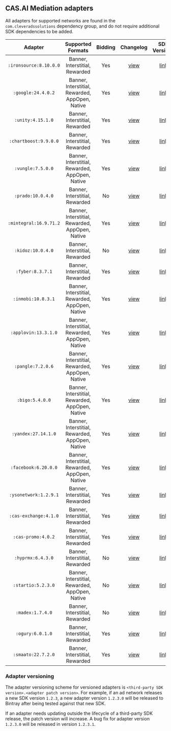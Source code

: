 ## CAS.AI Mediation adapters

All adapters for supported networks are found in the `com.cleveradssolutions` dependency group, and do not require additional SDK dependencies to be added.  

|        Adapter         |       Supported Formats        | Bidding | Changelog | SDK Versions |
|:----------------------:|:------------------------------:|:-------:| :-------: | :----------: |
| `:ironsource:8.10.0.0` |  Banner, Interstitial, Rewarded | Yes | [view](IronSource/CHANGELOG.md) | [link](https://developers.ironsrc.com/ironsource-mobile/android/sdk-change-log/) |
| `:google:24.4.0.2` |  Banner, Interstitial, Rewarded, AppOpen, Native | Yes | [view](GoogleMobileAds/CHANGELOG.md) | [link](https://developers.google.com/admob/android/rel-notes) |
| `:unity:4.15.1.0` |  Banner, Interstitial, Rewarded | Yes | [view](UnityAds/CHANGELOG.md) | [link](https://docs.unity.com/ads/en-us/manual/Changelog) |
| `:chartboost:9.9.0.0` |  Banner, Interstitial, Rewarded | Yes | [view](Chartboost/CHANGELOG.md) | [link](https://docs.chartboost.com/en/monetization/integrate/android/changelog/) |
| `:vungle:7.5.0.0` |  Banner, Interstitial, Rewarded, AppOpen, Native | Yes | [view](LiftoffMonetize/CHANGELOG.md) | [link](https://support.vungle.com/hc/en-us/articles/15722228922395-Download-Vungle-SDK-for-Android-Amazon) |
| `:prado:10.0.4.0` |  Banner, Interstitial, Rewarded | No | [view](Prado/CHANGELOG.md) | [link](https://github.com/Prado-SDK/prado-mobile-sdk/tree/release/10.0.0/Prado%20Direct/Android) |
| `:mintegral:16.9.71.2` |  Banner, Interstitial, Rewarded, AppOpen, Native | Yes | [view](Mintegral/CHANGELOG.md) | [link](https://dev.mintegral.com/doc/index.html?file=sdk-m_sdk-android&lang=en) |
| `:kidoz:10.0.4.0` |  Banner, Interstitial, Rewarded | No | [view](Kidoz/CHANGELOG.md) | [link](https://github.com/Kidoz-SDK/kidoz-mobile-sdk/tree/release/10.0.0/Kidoz%20Direct/Android) |
| `:fyber:8.3.7.1` |  Banner, Interstitial, Rewarded | Yes | [view](DTExchange/CHANGELOG.md) | [link](https://developer.digitalturbine.com/hc/en-us/articles/360010834177-DT-Exchange-Android-Changelog) |
| `:inmobi:10.8.3.1` |  Banner, Interstitial, Rewarded, AppOpen, Native | Yes | [view](InMobi/CHANGELOG.md) | [link](https://support.inmobi.com/monetize/sdk-documentation/android-guidelines/changelogs-android/android-changelogs-kotlin) |
| `:applovin:13.3.1.0` |  Banner, Interstitial, Rewarded, AppOpen, Native | Yes | [view](AppLovin/CHANGELOG.md) | [link](https://github.com/AppLovin/AppLovin-MAX-SDK-Android/releases) |
| `:pangle:7.2.0.6` |  Banner, Interstitial, Rewarded, AppOpen, Native | Yes | [view](Pangle/CHANGELOG.md) | [link](https://www.pangleglobal.com/publisher/integration) |
| `:bigo:5.4.0.0` |  Banner, Interstitial, Rewarded, AppOpen, Native | Yes | [view](BigoAds/CHANGELOG.md) | [link](https://www.bigossp.com/guide/sdk/android/version) |
| `:yandex:27.14.1.0` |  Banner, Interstitial, Rewarded, AppOpen, Native | Yes | [view](YandexMobileAds/CHANGELOG.md) | [link](https://github.com/yandexmobile/yandex-ads-sdk-android/blob/master/changelogs/mobileads/CHANGELOG.md) |
| `:facebook:6.20.0.0` |  Banner, Interstitial, Rewarded, AppOpen, Native | Yes | [view](AudienceNetwork/CHANGELOG.md) | [link](https://developers.facebook.com/docs/audience-network/setting-up/platform-setup/android/changelog) |
| `:ysonetwork:1.2.9.1` |  Banner, Interstitial, Rewarded | Yes | [view](YSONetwork/CHANGELOG.md) | [link](null) |
| `:cas-exchange:4.1.0` |  Banner, Interstitial, Rewarded | Yes | [view](CASExchange/CHANGELOG.md) | [link](null) |
| `:cas-promo:4.0.2` |  Banner, Interstitial, Rewarded | Yes | [view](CrossPromo/CHANGELOG.md) | [link](null) |
| `:hyprmx:6.4.3.0` |  Banner, Interstitial, Rewarded | No | [view](HyprMX/CHANGELOG.md) | [link](https://documentation.hyprmx.com/android-sdk/downloads-change-log/change-log/android-sdk-change-log) |
| `:startio:5.2.3.0` |  Banner, Interstitial, Rewarded, AppOpen, Native | No | [view](StartIO/CHANGELOG.md) | [link](https://support.start.io/hc/en-us/articles/5813405015442-Android-SDK-Change-Log) |
| `:madex:1.7.4.0` |  Banner, Interstitial, Rewarded | No | [view](Madex/CHANGELOG.md) | [link](https://madex.gitbook.io/madex-documentation/android-sdk/change-log) |
| `:ogury:6.0.1.0` |  Banner, Interstitial, Rewarded | Yes | [view](Ogury/CHANGELOG.md) | [link](https://support.ogury.com/inapp/release-notes/ogury-sdk/android) |
| `:smaato:22.7.2.0` |  Banner, Interstitial, Rewarded | Yes | [view](Smaato/CHANGELOG.md) | [link](https://developers.smaato.com/publishers/nextgen-sdk-android-changelog/) |


### Adapter versioning
The adapter versioning scheme for versioned adapters is `<third-party SDK version>.<adapter patch version>`. For example, if an ad network releases a new SDK version `1.2.3`, a new adapter version `1.2.3.0` will be released to Bintray after being tested against that new SDK.

If an adapter needs updating outside the lifecycle of a third-party SDK release, the patch version will increase. A bug fix for adapter version `1.2.3.0` will be released in version `1.2.3.1`.

